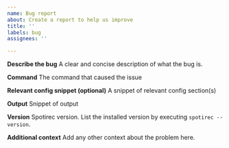 ```yaml
---
name: Bug report
about: Create a report to help us improve
title: ''
labels: bug
assignees: ''

---
```


**Describe the bug**
A clear and concise description of what the bug is.

**Command**
The command that caused the issue

**Relevant config snippet (optional)**
A snippet of relevant config section(s)

**Output**
Snippet of output

**Version**
Spotirec version. List the installed version by executing `spotirec --version`.

**Additional context**
Add any other context about the problem here.
